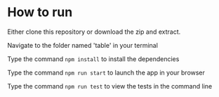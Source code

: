 # How to run

Either clone this repository or download the zip and extract.

Navigate to the folder named 'table' in your terminal

Type the command `npm install` to install the dependencies

Type the command `npm run start` to launch the app in your browser

Type the command `npm run test` to view the tests in the command line
